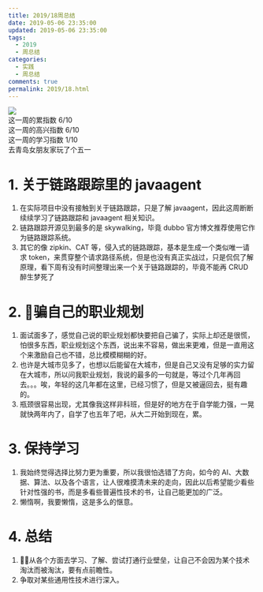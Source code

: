 ```yaml
---
title: 2019/18周总结
date: 2019-05-06 23:35:00
updated: 2019-05-06 23:35:00
tags:
  - 2019
  - 周总结
categories: 
  - 实践
  - 周总结
comments: true
permalink: 2019/18.html  
---
```


![][0]  
这一周的累指数 6/10  
这一周的高兴指数 6/10   
这一周的学习指数 1/10  
去青岛女朋友家玩了个五一

<!--more-->

# 1. 关于链路跟踪里的 javaagent

1. 在实际项目中没有接触到关于链路跟踪，只是了解 javaagent，因此这周断断续续学习了链路跟踪和 javaagent 相关知识。
2. 链路跟踪开源见到最多的是 skywalking，毕竟 dubbo 官方博文推荐使用它作为链路跟踪系统。
3. 其它的像 zipkin、CAT 等，侵入式的链路跟踪，基本是生成一个类似唯一请求 token，来贯穿整个请求路径系统，但是也没有真正实战过，只是侃侃了解原理，看下周有没有时间整理出来一个关于链路跟踪的，毕竟不能再 CRUD 醉生梦死了

# 2. 骗自己的职业规划

1. 面试面多了，感觉自己说的职业规划都快要把自己骗了，实际上却还是很慌，怕很多东西，职业规划这个东西，说出来不容易，做出来更难，但是一直用这个来激励自己也不错，总比模模糊糊的好。
2. 也许是大城市见多了，也想以后能留在大城市，但是自己又没有足够的实力留在大城市，所以问我职业规划，我说的最多的一句就是，等过个几年再回去。。。唉，年轻的这几年都在这里，已经习惯了，但是又被逼回去，挺有趣的。
3. 瓶颈很容易出现，尤其像我这样非科班，但是好的地方在于自学能力强，一晃就快两年内了，自学了也五年了吧，从大二开始到现在，累。

# 3. 保持学习

1. 我始终觉得选择比努力更为重要，所以我很怕选错了方向，如今的 AI、大数据、算法、以及各个语言，让人很难摸清未来的走向，因此以后希望能少看些针对性强的书，而是多看些普遍性技术的书，让自己能更加的广泛。
2. 懒惰啊，我要懒惰，这是多么的惬意。

# 4. 总结

1. 从各个方面去学习、了解、尝试打通行业壁垒，让自己不会因为某个技术淘汰而被淘汰，要有点前瞻性。
2. 争取对某些通用性技术进行深入。

[0]: https://leran2deeplearnjavawebtech.oss-cn-beijing.aliyuncs.com/background/2019-04-28%E4%B9%90%E6%89%A3%E4%B9%90%E6%89%A3.jpg
